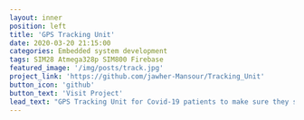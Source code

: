 ```yaml
---
layout: inner
position: left
title: 'GPS Tracking Unit'
date: 2020-03-20 21:15:00
categories: Embedded system development 
tags: SIM28 Atmega328p SIM800 Firebase
featured_image: '/img/posts/track.jpg'
project_link: 'https://github.com/jawher-Mansour/Tracking_Unit'
button_icon: 'github'
button_text: 'Visit Project'
lead_text: "GPS Tracking Unit for Covid-19 patients to make sure they stay home QUARANTINED "
---
```

